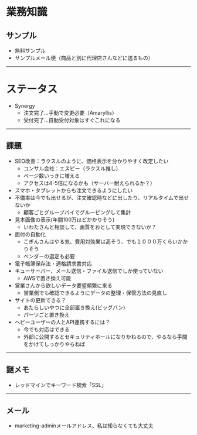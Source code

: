 # 業務知識

## サンプル

- 無料サンプル
- サンプルメール便（商品と別に代理店さんなどに送るもの）
  
---

# ステータス

- Synergy
  - 注文完了…手動で変更必要（Amaryllis）
  - 受付完了…自動受付対象はすぐこれになる

---

## 課題

- SEO改善：ラクスルのように、価格表示を分かりやすく改定したい
  - コンサル会社：エスピー（ラクスル推し）
  - ページ数いっきに増える
  - アクセスは4-5倍になるかも（サーバー耐えられるか？）   
- スマホ・タブレットからも注文できるようにしたい
- 不備率は今でも出せるが、注文確認時などに出したり、リアルタイムで出せないか
  - 顧客ごとグループバイでグルーピングして集計
- 見本画像の表示(年間100万ほどかかりそう)
  - いわたさんと相談して、画質をおとして実現できないか？
- 面付の自動化
  - こぎんさんはやる気、費用対効果は高そう、でも１０００万くらいかかりそう
  - ベンダーの選定も必要
- 電子帳簿保存法・適格請求書対応
- キューサーバー、メール送信・ファイル送信でしか使っていない
  - AWSで置き換え可能
- 営業さんから欲しいデータ要望頻繁に来る
  - 営業側でも確認できるようにデータの整理・保管方法の見直し
- サイトの更新できる？
  - あたらしいやつに全部置き換え(ビッグバン)
  - パーツごと置き換え
- ヘビーユーザーの人とAPI連携するには？
  - 今でも対応はできる
  - 外部に公開するとセキュリティホールになりかねるので、やるなら手間をかけてしっかりやらねば


---
## 謎メモ

- レッドマインでキーワード検索「SSL」

---

## メール

- marketing-adminメールアドレス、私は知らなくても大丈夫